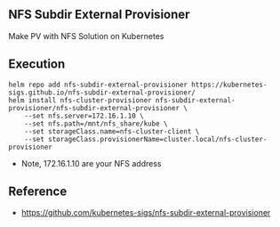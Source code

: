 ## NFS Subdir External Provisioner
Make PV with NFS Solution on Kubernetes

## Execution
```
helm repo add nfs-subdir-external-provisioner https://kubernetes-sigs.github.io/nfs-subdir-external-provisioner/
helm install nfs-cluster-provisioner nfs-subdir-external-provisioner/nfs-subdir-external-provisioner \
    --set nfs.server=172.16.1.10 \
    --set nfs.path=/mnt/nfs_share/kube \
    --set storageClass.name=nfs-cluster-client \
    --set storageClass.provisionerName=cluster.local/nfs-cluster-provisioner
```

- Note, 172.16.1.10 are your NFS address

## Reference
- https://github.com/kubernetes-sigs/nfs-subdir-external-provisioner